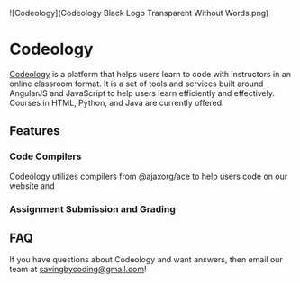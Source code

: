 ![Codeology](Codeology Black Logo Transparent Without Words.png)

# Codeology

[Codeology](https://www.codeology.org) is a platform that helps users learn to code with instructors in an online classroom format. It is a set of tools and services built around AngularJS and JavaScript to help users learn efficiently and effectively. Courses in HTML, Python, and Java are currently offered. 

## Features

### Code Compilers

Codeology utilizes compilers from @ajaxorg/ace to help users code on our website and 

### Assignment Submission and Grading

## FAQ

If you have questions about Codeology and want answers, then email our team at savingbycoding@gmail.com!

